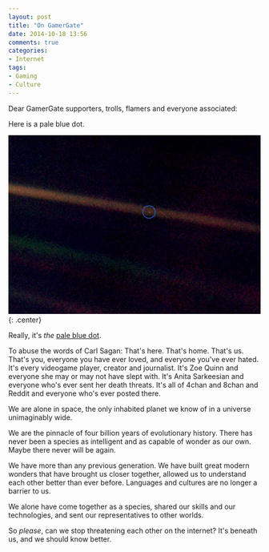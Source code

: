 ```yaml
---
layout: post
title: "On GamerGate"
date: 2014-10-18 13:56
comments: true
categories: 
- Internet
tags:
- Gaming
- Culture
---
```


Dear GamerGate supporters, trolls, flamers and everyone associated:

Here is a pale blue dot.

![](/blog/2014/10/PaleBlueDot.jpg){: .center}

Really, it's *the* [pale blue dot](https://en.wikipedia.org/wiki/Pale_Blue_Dot).

To abuse the words of Carl Sagan: That's here. That's home. That's us. That's you, everyone you have ever loved, and everyone you've ever hated. It's every videogame player, creator and journalist. It's Zoe Quinn and everyone she may or may not have slept with. It's Anita Sarkeesian and everyone who's ever sent her death threats. It's all of 4chan and 8chan and Reddit and everyone who's ever posted there.

We are alone in space, the only inhabited planet we know of in a universe unimaginably wide.

We are the pinnacle of four billion years of evolutionary history. There has never been a species as intelligent and as capable of wonder as our own. Maybe there never will be again.

We have more than any previous generation. We have built great modern wonders that have brought us closer together, allowed us to understand each other better than ever before. Languages and cultures are no longer a barrier to us.

We alone have come together as a species, shared our skills and our technologies, and sent our representatives to other worlds.

So *please*, can we stop threatening each other on the internet? It's beneath us, and we should know better.
